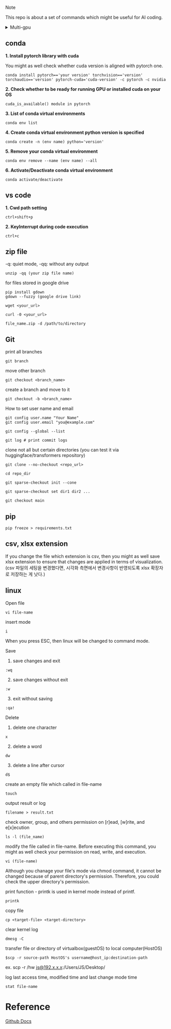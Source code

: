 > [!NOTE]
> This repo is about a set of commands which might be useful for AI coding.

<details>
<summary>Multi-gpu</summary>

1. <strong>Check current storage capacity</strong>
```
df -h
```
2. <strong>print current working directory</strong>
```
pwd
```
3. <strong>Check your CUDA version</strong>
```
nvcc -V
```
4. <strong>Output current directory's capacity</strong>
```
du -sh .
```
5. <strong>Check all running processes' id and command</strong>
```
nvidia-smi | grep python | awk '{print $5}' | xargs -I{} ps -p {} -o pid,cmd
```
6. <strong>Print list of currently running prcoesses on background</strong>
```
jobs
```
7. <strong>Monitor resource usage and running processs</strong>
```
top
```
8. <strong>Similar to top, but better in terms of visualization</strong>
```
htop
```
</details>

## conda
<strong>1. Install pytorch library with cuda</strong>

You might as well check whether cuda version is aligned with pytorch one.
```
conda install pytorch=='your version' torchvision=='version' torchaudio=='version' pytorch-cuda='cuda-version' -c pytorch -c nvidia
```
<strong>2. Check whether to be ready for running GPU or installed cuda on your OS </strong>
```
cuda_is_available() module in pytorch
```
<strong>3. List of conda virtual environments</strong>
```
conda env list
```
<strong>4. Create conda virtual environment python version is specified</strong>
```
conda create -n (env name) python='version'
```
<strong>5. Remove your conda virtual environment</strong>
```
conda env remove --name (env name) --all
```
<strong>6. Activate/Deactivate conda virtual environment</strong>
```
conda activate/deactivate
```

## vs code
**1. Cwd path setting**
```
ctrl+shift+p
```

**2. KeyInterrupt during code execution**
```
ctrl+c
```

## zip file

-q: quiet mode, -qq: without any output
```
unzip -qq (your zip file name)
```

for files stored in google drive
```
pip install gdown
gdown --fuzzy (google drive link)
```

```
wget <your_url>
```

```
curl -0 <your_url>
```

```
file_name.zip -d /path/to/directory
```

## Git
print all branches
```
git branch
```

move other branch
```
git checkout <branch_name>
```

create a branch and move to it
```
git checkout -b <branch_name>
```

How to set user name and email
```
git config user.name "Your Name"
git config user.email "you@example.com"
```

```
git config --global --list
```

```
git log # print commit logs
```

clone not all but certain directories (you can test it via huggingface/transformers repository)
```
git clone --no-checkout <repo_url>
```
```
cd repo_dir
```
```
git sparse-checkout init --cone
```
```
git sparse-checkout set dir1 dir2 ...
```
```
git checkout main
```

## pip
```
pip freeze > requirements.txt
```

## csv, xlsx extension
If you change the file which extension is csv, then you might as well save xlsx extension to ensure that changes are applied in terms of visualization.
(csv 파일의 세팅을 변경했다면, 시각화 측면에서 변경사항이 반영되도록 xlsx 확장자로 저장하는 게 낫다.)

## linux
Open file
```
vi file-name
```

insert mode
```
i
```

When you press ESC, then linux will be changed to command mode.

Save
1) save changes and exit
```
:wq
```

2) save changes without exit
```
:w
```

3) exit without saving
```
:qa!
```

Delete
1) delete one character
```
x
```

2) delete a word
```
dw
```

3) delete a line after cursor
```
d$
```

create an empty file which called in file-name
```
touch
```

output result or log
```
filename > result.txt
```

check owner, group, and others permission on [r]ead, [w]rite, and e[x]ecution
```
ls -l (file_name)
```

modify the file called in file-name. Before executing this command, you might as well check your permission on read, write, and execution.
```
vi (file-name)
```
Although you chanage your file's mode via chmod command, it cannot be changed because of parent directory's permission. Therefore, you could check the upper directory's permission.

print function - printk is used in kernel mode instead of printf.
```
printk
```

copy file
```
cp <target-file> <target-directory>
```

clear kernel log
```
dmesg -C
```

transfer file or directory of virtualbox(guestOS) to local computer(HostOS)
```
$scp -r source-path HostOS's username@host_ip:destination-path
```
ex. scp -r /hw js@192.x.x.x:/Users/JS/Desktop/

log last access time, modified time and last change mode time
```
stat file-name
```

# Reference
[Github Docs](https://docs.github.com/ko/get-started/writing-on-github/getting-started-with-writing-and-formatting-on-github/quickstart-for-writing-on-github)
